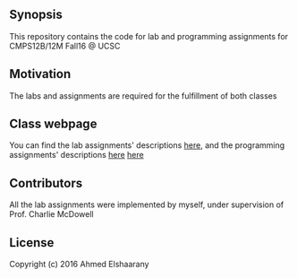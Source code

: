 ## Synopsis

This repository contains the code for lab and programming assignments for CMPS12B/12M Fall16 @ UCSC

## Motivation

The labs and assignments are required for the fulfillment of both classes

## Class webpage

You can find the lab assignments' descriptions [here](https://cmps012b-fall16-01.courses.soe.ucsc.edu/labs), and the programming assignments' descriptions [here](https://cmps012b-fall16-01.courses.soe.ucsc.edu/programs)
<a href="https://cmps012b-fall16-01.courses.soe.ucsc.edu/programs">here</a>

## Contributors

All the lab assignments were implemented by myself, under supervision of Prof. Charlie McDowell

## License

Copyright (c) 2016 Ahmed Elshaarany


